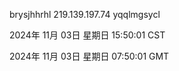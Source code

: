 brysjhhrhl 219.139.197.74 yqqlmgsycl

2024年 11月 03日 星期日 15:50:01 CST

2024年 11月 03日 星期日 07:50:01 GMT
